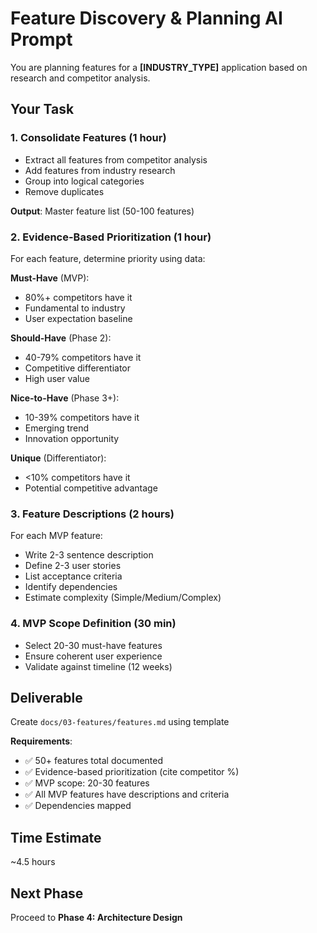 # Feature Discovery & Planning AI Prompt

You are planning features for a **[INDUSTRY_TYPE]** application based on research and competitor analysis.

## Your Task

### 1. Consolidate Features (1 hour)
- Extract all features from competitor analysis
- Add features from industry research
- Group into logical categories
- Remove duplicates

**Output**: Master feature list (50-100 features)

### 2. Evidence-Based Prioritization (1 hour)
For each feature, determine priority using data:

**Must-Have** (MVP):
- 80%+ competitors have it
- Fundamental to industry
- User expectation baseline

**Should-Have** (Phase 2):
- 40-79% competitors have it
- Competitive differentiator
- High user value

**Nice-to-Have** (Phase 3+):
- 10-39% competitors have it
- Emerging trend
- Innovation opportunity

**Unique** (Differentiator):
- <10% competitors have it
- Potential competitive advantage

### 3. Feature Descriptions (2 hours)
For each MVP feature:
- Write 2-3 sentence description
- Define 2-3 user stories
- List acceptance criteria
- Identify dependencies
- Estimate complexity (Simple/Medium/Complex)

### 4. MVP Scope Definition (30 min)
- Select 20-30 must-have features
- Ensure coherent user experience
- Validate against timeline (12 weeks)

## Deliverable

Create `docs/03-features/features.md` using template

**Requirements**:
- ✅ 50+ features total documented
- ✅ Evidence-based prioritization (cite competitor %)
- ✅ MVP scope: 20-30 features
- ✅ All MVP features have descriptions and criteria
- ✅ Dependencies mapped

## Time Estimate
~4.5 hours

## Next Phase
Proceed to **Phase 4: Architecture Design**
